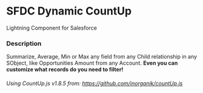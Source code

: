 # SFDC Dynamic CountUp
Lightning Component for Salesforce
### Description
Summarize, Average, Min or Max any field from any Child relationship in any SObject, like Opportunities Amount from any Account. **Even you can customize what records do you need to filter!**


###### Using CountUp.js v1.8.5 from: https://github.com/inorganik/countUp.js
